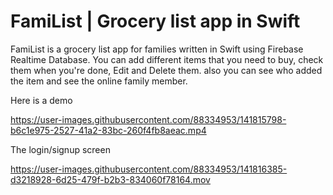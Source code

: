 # FamiList | Grocery list app in Swift

FamiList is a grocery list app for families written in Swift using Firebase Realtime Database.
You can add different items that you need to buy, check them when you're done, Edit and Delete them.
also you can see who added the item and see the online family member.


Here is a demo 

https://user-images.githubusercontent.com/88334953/141815798-b6c1e975-2527-41a2-83bc-260f4fb8aeac.mp4


The login/signup screen 


https://user-images.githubusercontent.com/88334953/141816385-d3218928-6d25-479f-b2b3-834060f78164.mov



